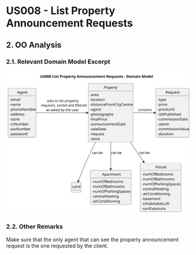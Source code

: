 # US008 - List Property Announcement Requests

## 2. OO Analysis

### 2.1. Relevant Domain Model Excerpt

![US008-MD](svg/US008-MD.svg)

### 2.2. Other Remarks

Make sure that the only agent that can see the property announcement request is the one requested by the client.
